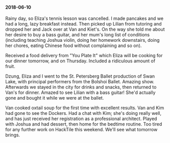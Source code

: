 #### 2018-06-10

Rainy day, so Eliza's tennis lesson was cancelled. I made pancakes and we had a long, lazy breakfast instead. Then picked up Lilian from tutoring and dropped her and Jack over at Van and Kiet's. On the way she told me about her desire to buy a bass guitar, and her mum's long list of conditions (including teaching Joshua violin, doing her homework downstairs, doing her chores, eating Chinese food without complaining and so on).

Received a food delivery from "You Plate It" which Eliza will be cooking for our dinner tomorrow, and on Thursday. Included a ridiculous amount of fruit.

Dzung, Eliza and I went to the St. Petersberg Ballet production of Swan Lake, with principal performers from the Bolshoi Ballet. Amazing show. Afterwards we stayed in the city for drinks and snacks, then returned to Van's for dinner. Amazed to see Lilian with a bass guitar! She'd actually gone and bought it while we were at the ballet.

Van cooked oxtail soup for the first time with excellent results. Van and Kim had gone to see the Dockers. Had a chat with Kim; she's doing really well, and has just received her registration as a professional architect. Played with Joshua and had dessert, then home for the bedtime routine. Too tired for any further work on HackTile this weekend. We'll see what tomorrow brings.